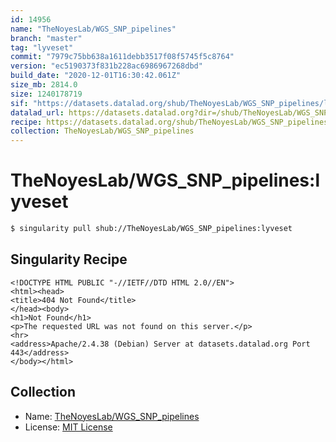 ```yaml
---
id: 14956
name: "TheNoyesLab/WGS_SNP_pipelines"
branch: "master"
tag: "lyveset"
commit: "7979c75bb638a1611debb3517f08f5745f5c8764"
version: "ec5190373f831b228ac6986967268dbd"
build_date: "2020-12-01T16:30:42.061Z"
size_mb: 2814.0
size: 1240178719
sif: "https://datasets.datalad.org/shub/TheNoyesLab/WGS_SNP_pipelines/lyveset/2020-12-01-7979c75b-ec519037/ec5190373f831b228ac6986967268dbd.sif"
datalad_url: https://datasets.datalad.org?dir=/shub/TheNoyesLab/WGS_SNP_pipelines/lyveset/2020-12-01-7979c75b-ec519037/
recipe: https://datasets.datalad.org/shub/TheNoyesLab/WGS_SNP_pipelines/lyveset/2020-12-01-7979c75b-ec519037/Singularity
collection: TheNoyesLab/WGS_SNP_pipelines
---
```


# TheNoyesLab/WGS_SNP_pipelines:lyveset

```bash
$ singularity pull shub://TheNoyesLab/WGS_SNP_pipelines:lyveset
```

## Singularity Recipe

```singularity
<!DOCTYPE HTML PUBLIC "-//IETF//DTD HTML 2.0//EN">
<html><head>
<title>404 Not Found</title>
</head><body>
<h1>Not Found</h1>
<p>The requested URL was not found on this server.</p>
<hr>
<address>Apache/2.4.38 (Debian) Server at datasets.datalad.org Port 443</address>
</body></html>
```

## Collection

 - Name: [TheNoyesLab/WGS_SNP_pipelines](https://github.com/TheNoyesLab/WGS_SNP_pipelines)
 - License: [MIT License](https://api.github.com/licenses/mit)

